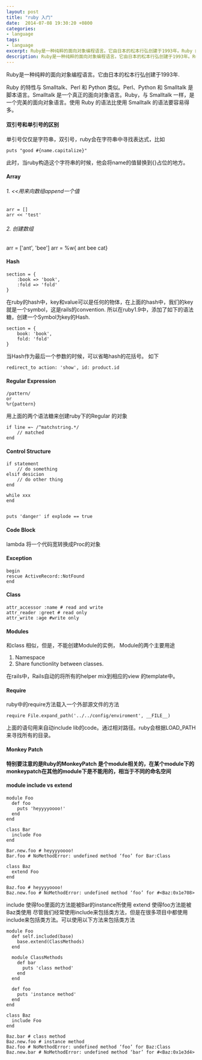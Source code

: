 ```yaml
---
layout: post
title: "ruby 入门"
date:  2014-07-08 19:30:20 +0800
categories: 
- language
tags: 
- language
excerpt: Ruby是一种纯粹的面向对象编程语言。它由日本的松本行弘创建于1993年。Ruby 的特性与 Smalltalk、Perl 和 Python 类似。Perl、Python 和 Smalltalk 是脚本语言。Smalltalk 是一个真正的面向对象语言。Ruby，与 Smalltalk 一样，是一个完美的面向对象语言。使用 Ruby 的语法比使用 Smalltalk 的语法要容易得多。
description: Ruby是一种纯粹的面向对象编程语言。它由日本的松本行弘创建于1993年。Ruby 的特性与 Smalltalk、Perl 和 Python 类似。Perl、Python 和 Smalltalk 是脚本语言。Smalltalk 是一个真正的面向对象语言。Ruby，与 Smalltalk 一样，是一个完美的面向对象语言。使用 Ruby 的语法比使用 Smalltalk 的语法要容易得多。
---
```

Ruby是一种纯粹的面向对象编程语言。它由日本的松本行弘创建于1993年.

Ruby 的特性与 Smalltalk、Perl 和 Python 类似。Perl、Python 和 Smalltalk 是脚本语言。Smalltalk 是一个真正的面向对象语言。Ruby，与 Smalltalk 一样，是一个完美的面向对象语言。使用 Ruby 的语法比使用 Smalltalk 的语法要容易得多。

#### 双引号和单引号的区别
单引号仅仅是字符串，双引号，ruby会在字符串中寻找表达式，比如

```
puts "good #{name.capitalize}"
```
此时，当ruby构造这个字符串的时候，他会将name的值替换到{}占位的地方。

#### Array
###### 1. <<用来向数组append一个值

```
arr = []
arr << 'test'
```
###### 2. 创建数组
arr = ['ant', 'bee']
arr = %w{ ant bee cat}

#### Hash
```
section = {
	:book => 'book',
	:fold => 'fold'
}
```
在ruby的hash中，key和value可以是任何的物体，在上面的hash中，我们的key就是一个symbol，这是rails的convention. 所以在ruby1.9中，添加了如下的语法糖，创建一个Symbol为key的Hash.

```
section = {
	book: 'book',
	fold: 'fold'
}
```
当Hash作为最后一个参数的时候，可以省略hash的花括号。 如下

```
redirect_to action: 'show', id: product.id
```

#### Regular Expression

```
/pattern/
or
%r{pattern}
```

用上面的两个语法糖来创建ruby下的Regular 的对象

```
if line =~ /^matchstring.*/
	// matched
end
```

#### Control Structure

```
if statement
	// do something
elsif desicion
	// do other thing
end

while xxx
end


puts 'danger' if explode == true
```

#### Code Block
lambda 将一个代码宽转换成Proc的对象

#### Exception
```
begin
rescue ActiveRecord::NotFound
end
```


#### Class
```
attr_accessor :name # read and write
attr_reader :greet # read only
attr_write :age #write only
```

#### Modules
和class 相似，但是，不能创建Module的实例，
Module的两个主要用途

1. Namespace
2. Share functionlity between classes.

在rails中，Rails自动的将所有的helper mix到相应的view 的template中。


#### Require
ruby中的require方法载入一个外部源文件的方法

```
require File.expand_path('../../config/enviroment', __FILE__)
```
上面的语句用来自动include lib的code。通过相对路径。ruby会根据LOAD_PATH来寻找所有的目录。


#### Monkey Patch
**特别要注意的是Ruby的MonkeyPatch 是个module相关的，在某个module下的monkeypatch在其他的module下是不能用的，相当于不同的命名空间**



#### module include vs extend
```
module Foo
  def foo
    puts 'heyyyyoooo!'
  end
end

class Bar
  include Foo
end

Bar.new.foo # heyyyyoooo!
Bar.foo # NoMethodError: undefined method ‘foo’ for Bar:Class

class Baz
  extend Foo
end

Baz.foo # heyyyyoooo!
Baz.new.foo # NoMethodError: undefined method ‘foo’ for #<Baz:0x1e708>
```

include 使得foo里面的方法能被Bar的instance所使用
extend 使得foo方法能被Baz类使用
尽管我们经常使用include来包括类方法，但是在很多项目中都使用include来包括类方法。可以使用以下方法来包括类方法

```
module Foo
  def self.included(base)
    base.extend(ClassMethods)
  end
  
  module ClassMethods
    def bar
      puts 'class method'
    end
  end
  
  def foo
    puts 'instance method'
  end
end

class Baz
  include Foo
end

Baz.bar # class method
Baz.new.foo # instance method
Baz.foo # NoMethodError: undefined method ‘foo’ for Baz:Class
Baz.new.bar # NoMethodError: undefined method ‘bar’ for #<Baz:0x1e3d4>
```
